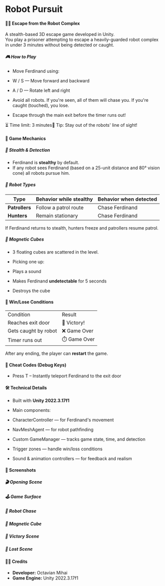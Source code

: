 # Robot Pursuit

#### 🕵️‍♂️ **Escape from the Robot Complex**

A stealth-based 3D escape game developed in Unity.  
You play a prisoner attempting to escape a heavily-guarded robot complex in under 3 minutes without being detected or caught.

  

##### 🎮 **How to Play**

- Move Ferdinand using:

- W / S — Move forward and backward
- A / D — Rotate left and right

- Avoid all robots. If you're seen, all of them will chase you. If you're caught (touched), you lose.
- Escape through the main exit before the timer runs out!

⏳ Time limit: 3 minutes🧠 Tip: Stay out of the robots' line of sight!

  

#### 🧠 **Game Mechanics**

##### 👀 **Stealth & Detection**

- Ferdinand is **stealthy** by default.
- If any robot sees Ferdinand (based on a 25-unit distance and 80° vision cone) all robots pursue him.

##### 🤖 **Robot Types**

| **Type**       | **Behavior while stealthy** | **Behavior when detected** |
| -------------- | --------------------------- | -------------------------- |
| **Patrollers** | Follow a patrol route       | Chase Ferdinand            |
| **Hunters**    | Remain stationary           | Chase Ferdinand            |


If Ferdinand returns to stealth, hunters freeze and patrollers resume patrol.

##### 🧲 **Magnetic Cubes**

- 3 floating cubes are scattered in the level.
- Picking one up:

- Plays a sound
- Makes Ferdinand **undetectable** for 5 seconds
- Destroys the cube

  

#### 🏁 **Win/Lose Conditions**

|   |   |
|---|---|
|Condition|Result|
|Reaches exit door|🎉 Victory!|
|Gets caught by robot|❌ Game Over|
|Timer runs out|⏱️ Game Over|


After any ending, the player can **restart** the game.

#### 🧪 **Cheat Codes (Debug Keys)**

- Press T – Instantly teleport Ferdinand to the exit door


#### 🛠 **Technical Details**

- Built with **Unity 2022.3.17f1**
- Main components:

- CharacterController — for Ferdinand's movement
- NavMeshAgent — for robot pathfinding
- Custom GameManager — tracks game state, time, and detection
- Trigger zones — handle win/loss conditions
- Sound & animation controllers — for feedback and realism

  

#### 📸 **Screenshots**

##### 🎬 **Opening Scene**

##### 🕹️ **Game Surface**

#####  🤖 **Robot Chase**

##### 🧲 **Magnetic Cube**

##### 🚪 **Victory Scene**

##### 🚪 **Lost Scene**

  

#### 🙋‍♂️ **Credits**

- **Developer:** Octavian Mihai
- **Game Engine:** Unity 2022.3.17f1
